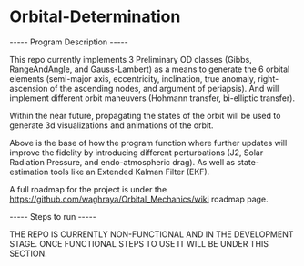 # Orbital-Determination

----- Program Description -----

This repo currently implements 3 Preliminary OD classes (Gibbs, RangeAndAngle, and Gauss-Lambert) as a means to generate the 6 orbital elements (semi-major axis, eccentricity, inclination, true anomaly, right-ascension of the ascending nodes, and argument of periapsis). And will implement different orbit maneuvers (Hohmann transfer, bi-elliptic transfer).

Within the near future, propagating the states of the orbit will be used to generate 3d visualizations and animations of the orbit.

Above is the base of how the program function where further updates will improve the fidelity by introducing different perturbations (J2, Solar Radiation Pressure, and endo-atmospheric drag). As well as state-estimation tools like an Extended Kalman Filter (EKF).

A full roadmap for the project is under the https://github.com/waghraya/Orbital_Mechanics/wiki roadmap page.


----- Steps to run -----

THE REPO IS CURRENTLY NON-FUNCTIONAL AND IN THE DEVELOPMENT STAGE. ONCE FUNCTIONAL STEPS TO USE IT WILL BE UNDER THIS SECTION.
